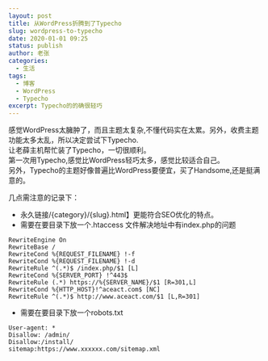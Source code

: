 ```yaml
---
layout: post
title: 从WordPress折腾到了Typecho
slug: wordpress-to-typecho
date: 2020-01-01 09:25
status: publish
author: 老张
categories: 
  - 生活
tags: 
  - 博客
  - WordPress
  - Typecho
excerpt: Typecho的的确很轻巧
---
```

感觉WordPress太臃肿了，而且主题太复杂,不懂代码实在太累。另外，收费主题功能太多太乱，所以决定尝试下Typecho.    
让老薛主机帮忙装了Typecho，一切很顺利。   
第一次用Typecho,感觉比WordPress轻巧太多，感觉比较适合自己。   
另外，Typecho的主题好像普遍比WordPress要便宜，买了Handsome,还是挺满意的。   

几点需注意的记录下：
- 永久链接/{category}/{slug}.html】更能符合SEO优化的特点。
- 需要在要目录下放一个.htaccess 文件解决地址中有index.php的问题

```
RewriteEngine On 
RewriteBase / 
RewriteCond %{REQUEST_FILENAME} !-f 
RewriteCond %{REQUEST_FILENAME} !-d 
RewriteRule ^(.*)$ /index.php/$1 [L]
RewriteCond %{SERVER_PORT} !^443$
RewriteRule (.*) https://%{SERVER_NAME}/$1 [R=301,L]
RewriteCond %{HTTP_HOST}!^aceact.com$ [NC]
RewriteRule ^(.*)$ http://www.aceact.com/$1 [L,R=301]
```

- 需要在要目录下放一个robots.txt

```
User-agent: *
Disallow: /admin/
Disallow:/install/
sitemap:https://www.xxxxxx.com/sitemap.xml
```
